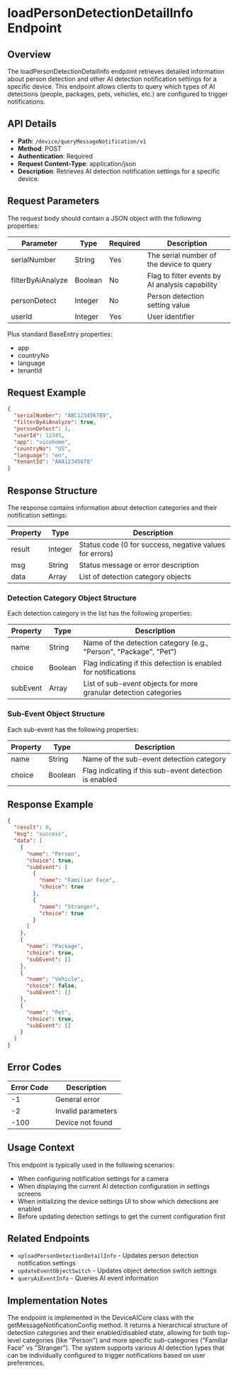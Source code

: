 # loadPersonDetectionDetailInfo Endpoint

## Overview
The loadPersonDetectionDetailInfo endpoint retrieves detailed information about person detection and other AI detection notification settings for a specific device. This endpoint allows clients to query which types of AI detections (people, packages, pets, vehicles, etc.) are configured to trigger notifications.

## API Details
- **Path**: `/device/queryMessageNotification/v1`
- **Method**: POST
- **Authentication**: Required
- **Request Content-Type**: application/json
- **Description**: Retrieves AI detection notification settings for a specific device.

## Request Parameters
The request body should contain a JSON object with the following properties:

| Parameter | Type | Required | Description |
|-----------|------|----------|-------------|
| serialNumber | String | Yes | The serial number of the device to query |
| filterByAiAnalyze | Boolean | No | Flag to filter events by AI analysis capability |
| personDetect | Integer | No | Person detection setting value |
| userId | Integer | Yes | User identifier |

Plus standard BaseEntry properties:
- app
- countryNo
- language
- tenantId

## Request Example
```json
{
  "serialNumber": "ABC123456789",
  "filterByAiAnalyze": true,
  "personDetect": 1,
  "userId": 12345,
  "app": "vicohome",
  "countryNo": "US",
  "language": "en",
  "tenantId": "AAA12345678"
}
```

## Response Structure
The response contains information about detection categories and their notification settings:

| Property | Type | Description |
|----------|------|-------------|
| result | Integer | Status code (0 for success, negative values for errors) |
| msg | String | Status message or error description |
| data | Array | List of detection category objects |

### Detection Category Object Structure
Each detection category in the list has the following properties:

| Property | Type | Description |
|----------|------|-------------|
| name | String | Name of the detection category (e.g., "Person", "Package", "Pet") |
| choice | Boolean | Flag indicating if this detection is enabled for notifications |
| subEvent | Array | List of sub-event objects for more granular detection categories |

### Sub-Event Object Structure
Each sub-event has the following properties:

| Property | Type | Description |
|----------|------|-------------|
| name | String | Name of the sub-event detection category |
| choice | Boolean | Flag indicating if this sub-event detection is enabled |

## Response Example
```json
{
  "result": 0,
  "msg": "success",
  "data": [
    {
      "name": "Person",
      "choice": true,
      "subEvent": [
        {
          "name": "Familiar Face",
          "choice": true
        },
        {
          "name": "Stranger",
          "choice": true
        }
      ]
    },
    {
      "name": "Package",
      "choice": true,
      "subEvent": []
    },
    {
      "name": "Vehicle",
      "choice": false,
      "subEvent": []
    },
    {
      "name": "Pet",
      "choice": true,
      "subEvent": []
    }
  ]
}
```

## Error Codes
| Error Code | Description |
|------------|-------------|
| -1 | General error |
| -2 | Invalid parameters |
| -100 | Device not found |

## Usage Context
This endpoint is typically used in the following scenarios:
- When configuring notification settings for a camera
- When displaying the current AI detection configuration in settings screens
- When initializing the device settings UI to show which detections are enabled
- Before updating detection settings to get the current configuration first

## Related Endpoints
- `uploadPersonDetectionDetailInfo` - Updates person detection notification settings
- `updateEventObjectSwitch` - Updates object detection switch settings
- `queryAiEventInfo` - Queries AI event information

## Implementation Notes
The endpoint is implemented in the DeviceAICore class with the getMessageNotificationConfig method. It returns a hierarchical structure of detection categories and their enabled/disabled state, allowing for both top-level categories (like "Person") and more specific sub-categories ("Familiar Face" vs "Stranger"). The system supports various AI detection types that can be individually configured to trigger notifications based on user preferences.